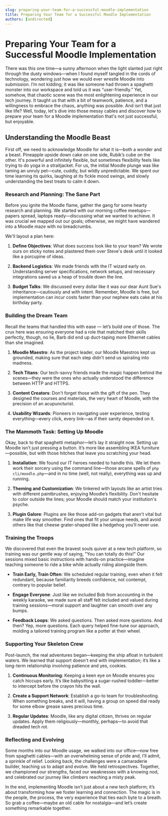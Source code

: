 ```yaml
---
slug: preparing-your-team-for-a-successful-moodle-implementation
title: Preparing Your Team for a Successful Moodle Implementation
authors: [undirected]
---
```



# Preparing Your Team for a Successful Moodle Implementation

There was this one time—a sunny afternoon when the light slanted just right through the dusty windows—when I found myself tangled in the cords of technology, wondering just how we would ever wrestle Moodle into submission. I’m not kidding; it was like someone had thrown a spaghetti monster into our workspace and told us it was “user-friendly.” Yet, somehow, that chaotic scene was the most enlightening experience in our tech journey. It taught us that with a bit of teamwork, patience, and a willingness to embrace the chaos, anything was possible. And isn’t that just like life? Well, today, let's dive into those messy cables and discover how to prepare your team for a Moodle implementation that's not just successful, but enjoyable.

## Understanding the Moodle Beast

First off, we need to acknowledge Moodle for what it is—both a wonder and a beast. Pineapple upside down cake on one side, Rubik’s cube on the other. It's powerful and infinitely flexible, but sometimes flexibility feels like trying to do yoga in a straitjacket. For us, the initial Moodle plunge was like taming an unruly pet—cute, cuddly, but wildly unpredictable. We spent our time learning its quirks, laughing at its fickle mood swings, and slowly understanding the best treats to calm it down.

### Research and Planning: The Sane Part

Before you ignite the Moodle flame, gather the gang for some hearty research and planning. We started with our morning coffee meetups—papers spread, laptops ready—discussing what we wanted to achieve. It was crucial we mapped out our goals; otherwise, we might have wandered into a Moodle maze with no breadcrumbs.

We'll layout a plan here:

1. **Define Objectives**: What does success look like to your team? We wrote ours on sticky notes and plastered them over Steve's desk until it looked like a porcupine of ideas.

2. **Backend Logistics**: We made friends with the IT wizard early on. Understanding server specifications, network setups, and necessary integrations saved us a heap of trouble down the line.

3. **Budget Talks**: We discussed every dollar like it was our dear Aunt Sue's inheritance—cautiously and with intent. Remember, Moodle is free, but implementation can incur costs faster than your nephew eats cake at his birthday party.

### Building the Dream Team

Recall the teams that handled this with ease — let’s build one of those. The crux here was ensuring everyone had a role that matched their skills perfectly, though, no lie, Barb did end up duct-taping more Ethernet cables than she imagined.

1. **Moodle Maestro**: As the project leader, our Moodle Maestros kept us grounded, making sure that each step didn’t send us spiraling into madness.

2. **Tech Titans**: Our tech-savvy friends made the magic happen behind the scenes—they were the ones who actually understood the difference between HTTP and HTTPS.

3. **Content Creators**: Don't forget those with the gift of the pen. They designed the courses and materials, the very heart of Moodle, with the precision of an acupuncturist. 

4. **Usability Wizards**: Pioneers in navigating user experience, testing everything—every click, every link—as if their sanity depended on it.

### The Mammoth Task: Setting Up Moodle

Okay, back to that spaghetti metaphor—let’s lay it straight now. Setting up Moodle isn’t just pressing a button. It’s more like assembling IKEA furniture—possible, but with those hitches that leave you scratching your head.

1. **Installation**: We found our IT heroes needed to handle this. We let them work their sorcery using the command line—those arcane spells of `php cli/moodle.php`—and in no time (well, not really), everything was up and running.

2. **Theming and Customization**: We tinkered with layouts like an artist tries with different paintbrushes, enjoying Moodle’s flexibility. Don't hesitate to color outside the lines; your Moodle should match your institution's psyche.

3. **Plugin Galore**: Plugins are like those add-on gadgets that aren't vital but make life way smoother. Find ones that fit your unique needs, and avoid others like that cheese grater-shaped like a hedgehog you’ll never use.

### Training the Troops

We discovered that even the bravest souls quiver at a new tech platform, so training was our gentle way of saying, "You can totally do this!" Our sessions mixed basic instructions with hands-on practice—imagine teaching someone to ride a bike while actually riding alongside them.

- **Train Early, Train Often**: We scheduled regular training, even when it felt redundant, because familiarity breeds confidence, not contempt, contrary to popular belief.

- **Engage Everyone**: Just like we included Bob from accounting in the weekly karaoke, we made sure all staff felt included and valued during training sessions—moral support and laughter can smooth over any bumps.

- **Feedback Loops**: We asked questions. Then asked more questions. And then? Yep, more questions. Each query helped fine-tune our approach, molding a tailored training program like a potter at their wheel.

### Supporting Your Skeleton Crew

Post-launch, the real adventures began—keeping the ship afloat in turbulent waters. We learned that support doesn't end with implementation; it’s like a long-term relationship involving patience and yes, cookies.

1. **Continuous Monitoring**: Keeping a keen eye on Moodle ensures you catch hiccups early. It’s like babysitting a sugar-rushed toddler—better to intercept before the crayon hits the wall.

2. **Create a Support Network**: Establish a go-to team for troubleshooting. When something breaks, and it will, having a group on speed dial ready for some elbow grease saves precious time.

3. **Regular Updates**: Moodle, like any digital citizen, thrives on regular updates. Apply them religiously—monthly, perhaps—to avoid that dreaded tech rot.

### Reflecting and Evolving

Some months into our Moodle usage, we walked into our office—now free from spaghetti cables—with an overwhelming sense of pride and, I’ll admit, a sprinkle of relief. Looking back, the challenges were a camaraderie builder, teaching us to adapt and evolve. We held retrospectives. Together, we championed our strengths, faced our weaknesses with a knowing nod, and celebrated our journey like climbers reaching a misty peak.

In the end, implementing Moodle isn’t just about a new tech platform; it’s about transforming how we foster learning and connection. The magic is in the people, the process, the very experience that ties each byte to a breath. So grab a coffee—maybe an old cable for nostalgia—and let’s create something remarkable together.